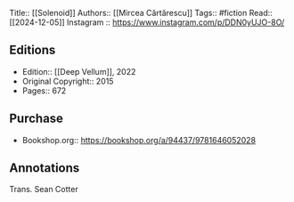 Title:: [[Solenoid]]
Authors:: [[Mircea Cǎrtǎrescu]]
Tags:: #fiction 
Read:: [[2024-12-05]]
Instagram :: https://www.instagram.com/p/DDN0yUJO-8O/
## Editions
- Edition:: [[Deep Vellum]], 2022
- Original Copyright:: 2015
- Pages:: 672

## Purchase
* Bookshop.org:: https://bookshop.org/a/94437/9781646052028
## Annotations

Trans. Sean Cotter